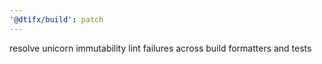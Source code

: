 ```yaml
---
'@dtifx/build': patch
---
```


resolve unicorn immutability lint failures across build formatters and tests
